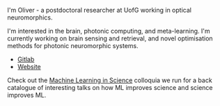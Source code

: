 I'm Oliver - a postdoctoral researcher at UofG working in optical neuromorphics.

I'm interested in the brain, photonic computing, and meta-learning. I'm currently working on brain sensing and retrieval, and novel optimisation methods for photonic neuromorphic systems.

- [Gitlab](https://gitlab.com/odneill)
- [Website](https://odneill.gitlab.io)

Check out the [Machine Learning in Science](https://ml-in-science.github.io/webpage) colloquia we run for a back catalogue of interesting talks on how ML improves science and science improves ML. 
